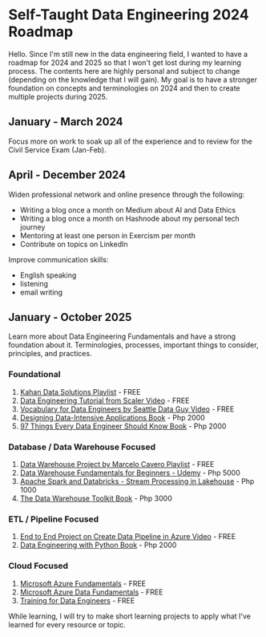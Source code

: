 # Self-Taught Data Engineering 2024 Roadmap
Hello. Since I'm still new in the data engineering field, I wanted to have a roadmap for 2024 and 2025 so that I won't get lost during my learning process. The contents here are highly personal and subject to change (depending on the knowledge that I will gain). My goal is to have a stronger foundation on concepts and terminologies on 2024 and then to create multiple projects during 2025.

## January - March 2024
Focus more on work to soak up all of the experience and to review for the Civil Service Exam (Jan-Feb).

## April - December 2024
Widen professional network and online presence through the following:
- Writing a blog once a month on Medium about AI and Data Ethics
- Writing a blog once a month on Hashnode about my personal tech journey
- Mentoring at least one person in Exercism per month
- Contribute on topics on LinkedIn

Improve communication skills:
- English speaking
- listening
- email writing

## January - October 2025
Learn more about Data Engineering Fundamentals and have a strong foundation about it. Terminologies, processes, important things to consider, principles, and practices.

### Foundational
1. [Kahan Data Solutions Playlist](https://www.youtube.com/playlist?list=PLy4OcwImJzBKg3rmROyI_CBBAYlQISkOO) - FREE
2. [Data Engineering Tutorial from Scaler Video](https://www.youtube.com/watch?v=QSFq8S_Ui5g) - FREE
3. [Vocabulary for Data Engineers by Seattle Data Guy Video](https://www.youtube.com/watch?v=TDbjd6Wl6TI) - FREE
4. [Designing Data-Intensive Applications Book](https://www.amazon.co.uk/Designing-Data-Intensive-Applications-Reliable-Maintainable-ebook/dp/B06XPJML5D?keywords=designing+data-intensive+applications&sr=8-1&linkId=862a4354e613203bee4b9c14e90a7b2d&language=en_GB&ref_=as_li_ss_tl) - Php 2000
5. [97 Things Every Data Engineer Should Know Book](https://www.amazon.co.uk/dp/B0977S3XZJ?_encoding=UTF8&btkr=1&linkId=2d9c1d3f29617b61ff88238bfc6a73e7&language=en_GB&ref_=as_li_ss_tl) - Php 2000

### Database / Data Warehouse Focused
1. [Data Warehouse Project by Marcelo Cavero Playlist](https://www.youtube.com/playlist?list=PLtmW5UAta5WlJkogVpi9ZDDuEp882GoxG) - FREE
2. [Data Warehouse Fundamentals for Beginners - Udemy](https://www.udemy.com/course/data-warehouse-fundamentals-for-beginners/) - Php 5000
3. [Apache Spark and Databricks - Stream Processing in Lakehouse](https://www.udemy.com/course/spark-streaming-using-python/) - Php 1000
4. [The Data Warehouse Toolkit Book](https://www.amazon.co.uk/Data-Warehouse-Toolkit-Definitive-Dimensional/dp/1118530802?&linkId=50a288800f3324f8ac8fc28046b71815&language=en_GB&ref_=as_li_ss_tl) - Php 3000

### ETL / Pipeline Focused
1. [End to End Project on Create Data Pipeline in Azure Video](https://www.youtube.com/watch?v=6iWHf3NIB9o) - FREE
2. [Data Engineering with Python Book](https://www.amazon.co.uk/dp/B08DSLVFNR?_encoding=UTF8&btkr=1&linkId=08b038a1d7d0d7297d4ef9841858eabc&language=en_GB&ref_=as_li_ss_tl) - Php 2000

### Cloud Focused
1. [Microsoft Azure Fundamentals](https://learn.microsoft.com/en-us/training/courses/az-900t00) - FREE
2. [Microsoft Azure Data Fundamentals](https://learn.microsoft.com/en-us/training/courses/dp-900t00) - FREE
3. [Training for Data Engineers](https://learn.microsoft.com/en-us/training/career-paths/data-engineer) - FREE

While learning, I will try to make short learning projects to apply what I've learned for every resource  or topic.
